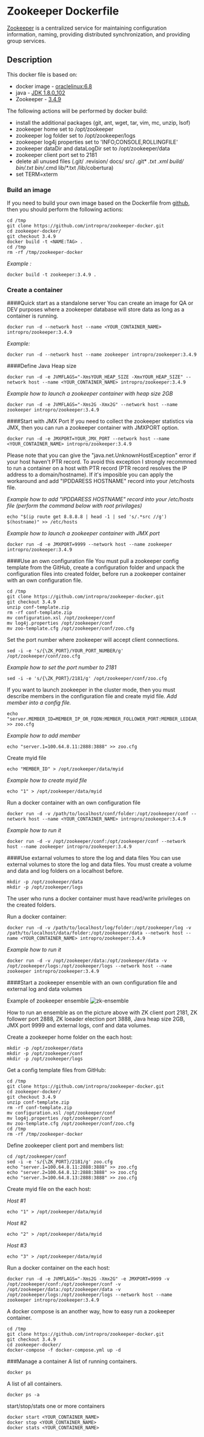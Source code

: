 # Zookeeper Dockerfile
[Zookeeper](http://zookeeper.apache.org) is a centralized service for maintaining configuration information, naming, providing distributed synchronization, and providing group services.

## Description
This docker file is based on:
* docker image - [oraclelinux:6.8](https://hub.docker.com/_/oraclelinux/)
* java - [JDK 1.8.0_102](http://www.oracle.com/technetwork/java/javase/downloads/index.html)
* Zookeeper - [3.4.9](https://github.com/apache/zookeeper/releases/tag/release-3.4.9)

The following actions will be performed by docker build:
* install the additional packages (git, ant, wget, tar, vim, mc, unzip, lsof)
* zookeeper home set to /opt/zookeeper
* zookeeper log folder set to /opt/zookeeper/logs
* zookeeper log4j properties set to 'INFO,CONSOLE,ROLLINGFILE'
* zookeeper dataDir and dataLogDir set to /opt/zookeeper/data
* zookeeper client port set to 2181
* delete all unused files (.git/ .revision/ docs/ src/ .git* *.txt *.xml build/ bin/*.txt bin/*.cmd lib/*.txt /lib/cobertura)
* set TERM=xterm

### Build an image
If you need to build your own image based on the Dockerfile from [github](https://github.com/intropro/zookeeper-docker.git), then you should perform the following actions:
```
cd /tmp
git clone https://github.com/intropro/zookeeper-docker.git
cd zookeeper-docker/
git checkout 3.4.9
docker build -t <NAME:TAG> .
cd /tmp
rm -rf /tmp/zookeeper-docker
```

*Example :*
```
docker build -t zookeeper:3.4.9 .
```

### Create a container
####Quick start as a standalone server
You can create an image for QA or DEV purposes where a zookeeper database will store data as long as a container is running.
```
docker run -d --network host --name <YOUR_CONTAINER_NAME> intropro/zookeeper:3.4.9
```

*Example:*
```
docker run -d --network host --name zookeeper intropro/zookeeper:3.4.9
```

####Define  Java Heap size 
```
docker run -d -e JVMFLAGS="-XmsYOUR_HEAP_SIZE -XmxYOUR_HEAP_SIZE" --network host --name <YOUR_CONTAINER_NAME> intropro/zookeeper:3.4.9
```

*Example how to launch a zookeeper container with heap size 2GB*
```
docker run -d -e JVMFLAGS="-Xms2G -Xmx2G" --network host --name zookeeper intropro/zookeeper:3.4.9
```

####Start with  JMX Port
If you need to collect the zookeeper statistics via JMX, then you can run a zookeeper container with JMXPORT option.
```
docker run -d -e JMXPORT=YOUR_JMX_PORT --network host --name <YOUR_CONTAINER_NAME> intropro/zookeeper:3.4.9
```
Please note that you can give the "java.net.UnknownHostException" error if your host haven't PTR record. To avoid this exception I strongly recommned to run a container on a host with PTR record (PTR record resolves the IP address to a domain/hostname). If it's imposible you can apply the workaround and add "IPDDARESS HOSTNAME" record into your /etc/hosts file.

*Example how to add "IPDDARESS HOSTNAME" record into your /etc/hosts file (perform the command below with root privilages)*
```
echo "$(ip route get 8.8.8.8 | head -1 | sed 's/.*src //g') $(hostname)" >> /etc/hosts
```

*Example how to launch a zookeeper container with JMX port*
```
docker run -d -e JMXPORT=9999 --network host --name zookeeper intropro/zookeeper:3.4.9
```

####Use an own configuration file
You must pull a zookeeper config template from the GitHub, create a configuration folder and unpack the configuration files into created folder, before run a zookeeper container with an own configuration file.
```
cd /tmp
git clone https://github.com/intropro/zookeeper-docker.git
git checkout 3.4.9
unzip conf-template.zip
rm -rf conf-template.zip
mv configuration.xsl /opt/zookeeper/conf
mv log4j.properties /opt/zookeeper/conf
mv zoo-template.cfg /opt/zookeeper/conf/zoo.cfg
```

Set the port number where zookeeper will accept client connections.
```
sed -i -e 's/{\ZK_PORT}/YOUR_PORT_NUMBER/g' /opt/zookeeper/conf/zoo.cfg
```
*Example how to set the port number to 2181*
```
sed -i -e 's/{\ZK_PORT}/2181/g' /opt/zookeeper/conf/zoo.cfg
```

If you want to launch zookeeper in the cluster mode, then you must describe members in the configuration file and create myid file.
*Add member into a config file.*
```
echo "server.MEMBER_ID=MEMBER_IP_OR_FQDN:MEMBER_FOLLOWER_PORT:MEMBER_LEDEAR_ELECTION_PORT" >> zoo.cfg
```
*Example how to add member*
```
echo "server.1=100.64.8.11:2888:3888" >> zoo.cfg
```
Create myid file
```
echo "MEMBER_ID" > /opt/zookeeper/data/myid
```
*Example how to create myid file*
```
echo "1" > /opt/zookeeper/data/myid
```

Run a docker container with an own configuration file

```
docker run -d -v /path/to/localhost/conf/folder:/opt/zookeeper/conf --network host --name <YOUR_CONTAINER_NAME> intropro/zookeeper:3.4.9
```
*Example how to run it*
```
docker run -d -v /opt/zookeeper/conf:/opt/zookeeper/conf --network host --name zookeeper intropro/zookeeper:3.4.9
```


####Use extarnal volumes to store the log and data files
You can use external volumes to store the log and data files. You must create a volume and data and log folders on a localhost before.
```
mkdir -p /opt/zookeeper/data
mkdir -p /opt/zookeeper/logs
```
The user who runs a docker container must have read/write privileges on the created folders.

Run a docker container:
```
docker run -d -v /path/to/localhost/log/folder:/opt/zookeeper/log -v /path/to/localhost/data/folder:/opt/zookeeper/data --network host --name <YOUR_CONTAINER_NAME> intropro/zookeeper:3.4.9
```
*Example how to run it*
```
docker run -d -v /opt/zookeeper/data:/opt/zookeeper/data -v /opt/zookeeper/logs:/opt/zookeeper/logs --network host --name zookeeper intropro/zookeeper:3.4.9
```


####Start a zookeeper ensemble with an own configuration file and external log and data volumes

Example of zookeeper ensemble
![zk-ensemble](/img/zk-ensemble.png)

How to run an ensemble as on the picture above with ZK client port 2181, ZK follower port 2888, ZK loeader election port 3888, Java heap size 2GB, JMX port 9999 and external logs, conf and data volumes.

Create a zookeeper home folder on the each host:
```
mkdir -p /opt/zookeeper/data
mkdir -p /opt/zookeeper/conf
mkdir -p /opt/zookeeper/logs
```
Get a config template files from GitHub:
```
cd /tmp
git clone https://github.com/intropro/zookeeper-docker.git
cd zookeeper-docker/
git checkout 3.4.9
unzip conf-template.zip
rm -rf conf-template.zip
mv configuration.xsl /opt/zookeeper/conf
mv log4j.properties /opt/zookeeper/conf
mv zoo-template.cfg /opt/zookeeper/conf/zoo.cfg
cd /tmp
rm -rf /tmp/zookeeper-docker
```
Define zookeeper client port and members list:
```
cd /opt/zookeeper/conf
sed -i -e 's/{\ZK_PORT}/2181/g' zoo.cfg
echo "server.1=100.64.8.11:2888:3888" >> zoo.cfg
echo "server.2=100.64.8.12:2888:3888" >> zoo.cfg
echo "server.3=100.64.8.13:2888:3888" >> zoo.cfg
```

Create myid file on the each host:

*Host #1*
```
echo "1" > /opt/zookeeper/data/myid
```
*Host #2*
```
echo "2" > /opt/zookeeper/data/myid
```
*Host #3*
```
echo "3" > /opt/zookeeper/data/myid
```

Run a docker container on the each host:
```
docker run -d -e JVMFLAGS="-Xms2G -Xmx2G" -e JMXPORT=9999 -v /opt/zookeeper/conf:/opt/zookeeper/conf -v /opt/zookeeper/data:/opt/zookeeper/data -v /opt/zookeeper/logs:/opt/zookeeper/logs --network host --name zookeeper intropro/zookeeper:3.4.9
```
A docker compose is an another way, how to easy run a zookeeper container.
```
cd /tmp
git clone https://github.com/intropro/zookeeper-docker.git
git checkout 3.4.9
cd zookeeper-docker/
docker-compose -f docker-compose.yml up -d
```

###Manage a container
A list of running containers.
```
docker ps
```

A list of all containers.
```
docker ps -a
```

start/stop/stats one or more containers
```
docker start <YOUR_CONTAINER_NAME>
docker stop <YOUR_CONTAINER_NAME>
docker stats <YOUR_CONTAINER_NAME>
```
